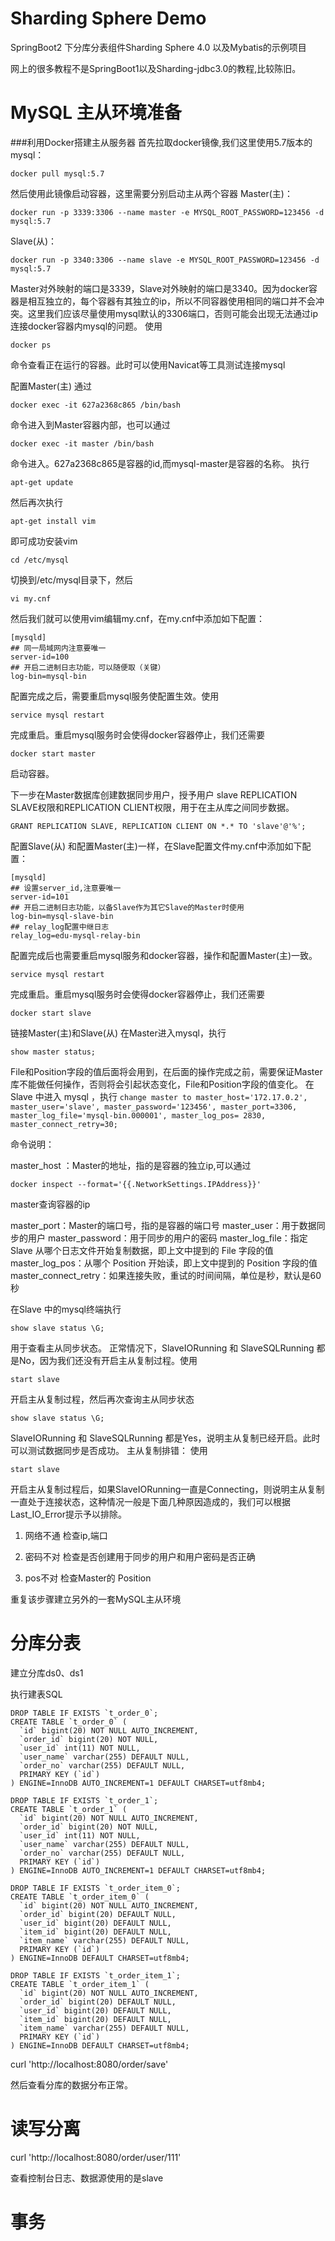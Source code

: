 # Sharding Sphere Demo
SpringBoot2 下分库分表组件Sharding Sphere 4.0 以及Mybatis的示例项目

网上的很多教程不是SpringBoot1以及Sharding-jdbc3.0的教程,比较陈旧。


# MySQL 主从环境准备 

###利用Docker搭建主从服务器
首先拉取docker镜像,我们这里使用5.7版本的mysql：

```docker pull mysql:5.7```

然后使用此镜像启动容器，这里需要分别启动主从两个容器
Master(主)：

```docker run -p 3339:3306 --name master -e MYSQL_ROOT_PASSWORD=123456 -d mysql:5.7```

Slave(从)：

```docker run -p 3340:3306 --name slave -e MYSQL_ROOT_PASSWORD=123456 -d mysql:5.7```

Master对外映射的端口是3339，Slave对外映射的端口是3340。因为docker容器是相互独立的，每个容器有其独立的ip，所以不同容器使用相同的端口并不会冲突。这里我们应该尽量使用mysql默认的3306端口，否则可能会出现无法通过ip连接docker容器内mysql的问题。
使用

```docker ps```

命令查看正在运行的容器。此时可以使用Navicat等工具测试连接mysql

配置Master(主)
通过

```docker exec -it 627a2368c865 /bin/bash```

命令进入到Master容器内部，也可以通过

```docker exec -it master /bin/bash```

命令进入。627a2368c865是容器的id,而mysql-master是容器的名称。
执行

```apt-get update```

然后再次执行

```apt-get install vim```

即可成功安装vim

```cd /etc/mysql```

切换到/etc/mysql目录下，然后

```vi my.cnf```

然后我们就可以使用vim编辑my.cnf，在my.cnf中添加如下配置：

```
[mysqld]
## 同一局域网内注意要唯一
server-id=100  
## 开启二进制日志功能，可以随便取（关键）
log-bin=mysql-bin
```
配置完成之后，需要重启mysql服务使配置生效。使用

```service mysql restart```

完成重启。重启mysql服务时会使得docker容器停止，我们还需要

```docker start master```

启动容器。

下一步在Master数据库创建数据同步用户，授予用户 slave REPLICATION SLAVE权限和REPLICATION CLIENT权限，用于在主从库之间同步数据。
```CREATE USER 'slave'@'%' IDENTIFIED BY '123456';
GRANT REPLICATION SLAVE, REPLICATION CLIENT ON *.* TO 'slave'@'%';
```
配置Slave(从)
和配置Master(主)一样，在Slave配置文件my.cnf中添加如下配置：
```
[mysqld]
## 设置server_id,注意要唯一
server-id=101  
## 开启二进制日志功能，以备Slave作为其它Slave的Master时使用
log-bin=mysql-slave-bin   
## relay_log配置中继日志
relay_log=edu-mysql-relay-bin  
```
配置完成后也需要重启mysql服务和docker容器，操作和配置Master(主)一致。

```service mysql restart```

完成重启。重启mysql服务时会使得docker容器停止，我们还需要

```docker start slave```

链接Master(主)和Slave(从)
在Master进入mysql，执行

```show master status;```

File和Position字段的值后面将会用到，在后面的操作完成之前，需要保证Master库不能做任何操作，否则将会引起状态变化，File和Position字段的值变化。
在Slave 中进入 mysql
，执行
```change master to master_host='172.17.0.2', master_user='slave', master_password='123456', master_port=3306, master_log_file='mysql-bin.000001', master_log_pos= 2830, master_connect_retry=30;```

命令说明：

master_host ：Master的地址，指的是容器的独立ip,可以通过

```docker inspect --format='{{.NetworkSettings.IPAddress}}' ```

master查询容器的ip

master_port：Master的端口号，指的是容器的端口号
master_user：用于数据同步的用户
master_password：用于同步的用户的密码
master_log_file：指定 Slave 从哪个日志文件开始复制数据，即上文中提到的 File 字段的值
master_log_pos：从哪个 Position 开始读，即上文中提到的 Position 字段的值
master_connect_retry：如果连接失败，重试的时间间隔，单位是秒，默认是60秒

在Slave 中的mysql终端执行

```show slave status \G;```

用于查看主从同步状态。
正常情况下，SlaveIORunning 和 SlaveSQLRunning 都是No，因为我们还没有开启主从复制过程。使用

```start slave```

开启主从复制过程，然后再次查询主从同步状态

```show slave status \G;```

SlaveIORunning 和 SlaveSQLRunning 都是Yes，说明主从复制已经开启。此时可以测试数据同步是否成功。
主从复制排错：
使用

```start slave```

开启主从复制过程后，如果SlaveIORunning一直是Connecting，则说明主从复制一直处于连接状态，这种情况一般是下面几种原因造成的，我们可以根据 Last_IO_Error提示予以排除。
1. 网络不通
检查ip,端口

2. 密码不对
检查是否创建用于同步的用户和用户密码是否正确

3. pos不对
检查Master的 Position

重复该步骤建立另外的一套MySQL主从环境

# 分库分表 
建立分库ds0、ds1 

执行建表SQL
```
DROP TABLE IF EXISTS `t_order_0`;
CREATE TABLE `t_order_0` (
  `id` bigint(20) NOT NULL AUTO_INCREMENT,
  `order_id` bigint(20) NOT NULL,
  `user_id` int(11) NOT NULL,
  `user_name` varchar(255) DEFAULT NULL,
  `order_no` varchar(255) DEFAULT NULL,
  PRIMARY KEY (`id`)
) ENGINE=InnoDB AUTO_INCREMENT=1 DEFAULT CHARSET=utf8mb4;

DROP TABLE IF EXISTS `t_order_1`;
CREATE TABLE `t_order_1` (
  `id` bigint(20) NOT NULL AUTO_INCREMENT,
  `order_id` bigint(20) NOT NULL,
  `user_id` int(11) NOT NULL,
  `user_name` varchar(255) DEFAULT NULL,
  `order_no` varchar(255) DEFAULT NULL,
  PRIMARY KEY (`id`)
) ENGINE=InnoDB AUTO_INCREMENT=1 DEFAULT CHARSET=utf8mb4;

DROP TABLE IF EXISTS `t_order_item_0`;
CREATE TABLE `t_order_item_0` (
  `id` bigint(20) NOT NULL AUTO_INCREMENT,
  `order_id` bigint(20) DEFAULT NULL,
  `user_id` bigint(20) DEFAULT NULL,
  `item_id` bigint(20) DEFAULT NULL,
  `item_name` varchar(255) DEFAULT NULL,
  PRIMARY KEY (`id`)
) ENGINE=InnoDB DEFAULT CHARSET=utf8mb4;

DROP TABLE IF EXISTS `t_order_item_1`;
CREATE TABLE `t_order_item_1` (
  `id` bigint(20) NOT NULL AUTO_INCREMENT,
  `order_id` bigint(20) DEFAULT NULL,
  `user_id` bigint(20) DEFAULT NULL,
  `item_id` bigint(20) DEFAULT NULL,
  `item_name` varchar(255) DEFAULT NULL,
  PRIMARY KEY (`id`)
) ENGINE=InnoDB DEFAULT CHARSET=utf8mb4;
```

curl 'http://localhost:8080/order/save' 

然后查看分库的数据分布正常。

# 读写分离 

curl 'http://localhost:8080/order/user/111' 

查看控制台日志、数据源使用的是slave


# 事务
